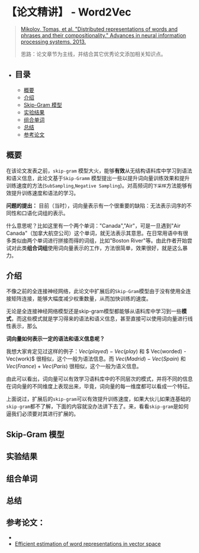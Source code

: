 # 【论文精讲】 - Word2Vec

> [Mikolov, Tomas, et al. "Distributed representations of words and phrases and their compositionality." Advances in neural information processing systems. 2013.](http://papers.nips.cc/paper/5021-distributed-representations-of-words-andphrases)
>
>思路：论文章节为主线，并结合其它优秀论文添加相关知识点。

- ## 目录

  - [概要](#%e6%a6%82%e8%a6%81)
  - [介绍](#%e4%bb%8b%e7%bb%8d)
  - [Skip-Gram 模型](#skip-gram-%e6%a8%a1%e5%9e%8b)
  - [实验结果](#%e5%ae%9e%e9%aa%8c%e7%bb%93%e6%9e%9c)
  - [组合单词](#%e7%bb%84%e5%90%88%e5%8d%95%e8%af%8d)
  - [总结](#%e6%80%bb%e7%bb%93)
  - [参考论文](#%e5%8f%82%e8%80%83%e8%ae%ba%e6%96%87)

## 概要

在该论文发表之前，`skip-gram` 模型大火，能够**有效**从无结构语料库中学习到语法和语义信息，此论文基于`Skip-Gramm` 模型提出一些以提升词向量训练效果和提升训练速度的方法(`SubSampling`,`Negative Sampling`)。对高频词的`下采样`方法能够有效提升训练速度和语法的学习。

**问题的提出：** 目前（当时），词向量表示有一个很重要的缺陷：无法表示词序的不同性和口语化词组的表示。

什么意思呢？比如这里有一个两个单词："Canada","Air"，可是一旦遇到"Air Canada"（加拿大航空公司）这个单词，就无法表示其意思。在日常用语中有很多类似由两个单词进行拼接而得的词组，比如"Boston River"等。由此作者开始尝试对此类**组合词组**使用词向量表示的工作，方法很简单，效果很好，就是这么暴力。

## 介绍

不像之前的全连接神经网络，此论文中扩展后的`Skip-Gram`模型由于没有使用全连接矩阵连接，能够大幅度减少权重数量，从而加快训练的速度。

无论是全连接神经网络模型还是skip-gram模型都能够从语料库中学习到一些**模式**，而这些模式就是学习得来的语法和语义信息，甚至直接可以使用词向量进行线性表示，那么

**词向量如何表示一定的语法和语义信息呢？**

我想大家肯定见过这样的例子：$Vec(played) - Vec(play)$ 和 $ Vec(worded) - Vec(work)$ 很相似，这个一般为语法信息。而 $Vec(Madrid) - Vec(Spain)$ 和 $Vec(France) + Vec(Paris)$ 很相似，这个一般为语义信息。

由此可以看出，词向量可以有效学习语料库中的不同层次的模式，并将不同的信息在词向量的不同维度上表现出来，毕竟，词向量的每一维度都可以看成一个特征。

上面说过，扩展后的`skip-gram`可以有效提升训练速度，如果大伙儿如果连基础的`skip-gram`都不了解，下面的内容就没办法讲下去了。来，看看`skip-gram`是如何逼我们必须要对其进行扩展的。



## Skip-Gram 模型
## 实验结果
## 组合单词
## 总结

## 参考论文：
- [](http://papers.nips.cc/paper/5021-distributed-representations-of-words-andphrases)
- [Efficient estimation of word representations in vector space](https://arxiv.org/abs/1301.3781)
